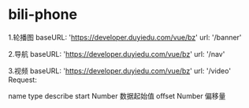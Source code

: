 # bili-phone

1.轮播图
baseURL: 'https://developer.duyiedu.com/vue/bz' url: '/banner'

2.导航
baseURL: 'https://developer.duyiedu.com/vue/bz' url: '/nav'

3.视频
baseURL: 'https://developer.duyiedu.com/vue/bz' url: '/video' Request:

name type describe
start Number 数据起始值
offset Number 偏移量
